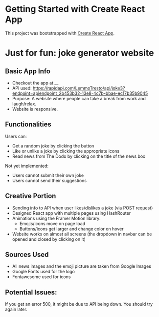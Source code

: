 # Getting Started with Create React App

This project was bootstrapped with [Create React App](https://github.com/facebook/create-react-app).

# Just for fun: joke generator website

## Basic App Info
- Checkout the app at __
- API used: https://rapidapi.com/LemmoTresto/api/joke3?endpoint=apiendpoint_2b453b32-13e8-4c7b-bbae-ec17b35b9045
- Purpose: A website where people can take a break from work and laugh/relax.
- Website is responsive.

## Functionalities
Users can:
- Get a random joke by clicking the button
- Like or unlike a joke by clicking the appropriate icons
- Read news from The Dodo by clicking on the title of the news box 

Not yet implemented:
- Users cannot submit their own joke
- Users cannot send their suggestions

## Creative Portion
- Sending info to API when user likes/dislikes a joke (via POST request)
- Designed React app with multiple pages using HashRouter
- Animations using the Framer Motion library:
    - Emojis/icons move on page load
    - Buttons/icons get larger and change color on hover
- Website works on almost all screens (the dropdown in navbar can be opened and closed by clicking on it)

## Sources Used
- All news images and the emoji picture are taken from Google Images
- Google Fonts used for the logo
- Fontawesome used for icons

## Potential Issues:
If you get an error 500, it might be due to API being down. You should try again later.  